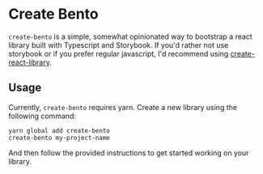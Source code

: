 # Create Bento

`create-bento` is a simple, somewhat opinionated way to bootstrap a react library built with Typescript and Storybook. If you'd rather not use storybook or if you prefer regular javascript, I'd recommend using [create-react-library](https://www.npmjs.com/package/create-react-library).

## Usage

Currently, `create-bento` requires yarn. Create a new library using the following command:

```
yarn global add create-bento
create-bento my-project-name
```

And then follow the provided instructions to get started working on your library.
